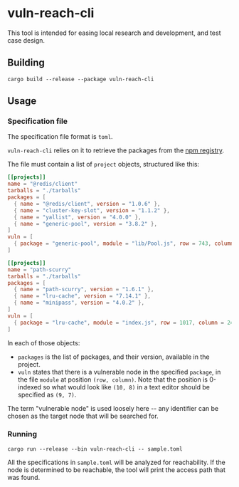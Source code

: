 # vuln-reach-cli

This tool is intended for easing local research and development, and test case design.

## Building

```
cargo build --release --package vuln-reach-cli
```

## Usage

### Specification file

The specification file format is `toml`.

`vuln-reach-cli` relies on it to retrieve the packages from the 
[npm registry](https://registry.npmjs.com/).

The file must contain a list of `project` objects, structured like this:

```toml
[[projects]]
name = "@redis/client"
tarballs = "./tarballs"
packages = [
  { name = "@redis/client", version = "1.0.6" },
  { name = "cluster-key-slot", version = "1.1.2" },
  { name = "yallist", version = "4.0.0" },
  { name = "generic-pool", version = "3.8.2" },
]
vuln = [
  { package = "generic-pool", module = "lib/Pool.js", row = 743, column = 17 }
]

[[projects]]
name = "path-scurry"
tarballs = "./tarballs"
packages = [
  { name = "path-scurry", version = "1.6.1" },
  { name = "lru-cache", version = "7.14.1" },
  { name = "minipass", version = "4.0.2" },
]
vuln = [
  { package = "lru-cache", module = "index.js", row = 1017, column = 24 }
]
```

In each of those objects: 
- `packages` is the list of packages, and their version, available in the project.
- `vuln` states that there is a vulnerable node
  in the specified `package`, in the file `module` at position `(row, column)`. Note that
  the position is 0-indexed so what would look like `(10, 8)` in a text editor should be
  specified as `(9, 7)`.

The term "vulnerable node" is used loosely here -- any identifier can be chosen as the
target node that will be searched for.

### Running

```
cargo run --release --bin vuln-reach-cli -- sample.toml
```

All the specifications in `sample.toml` will be analyzed for reachability.
If the node is determined to be reachable, the tool will print the access path that was found.
